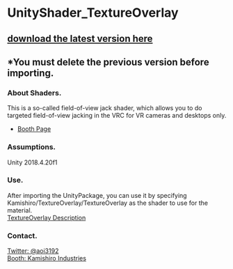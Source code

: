 # UnityShader_TextureOverlay
## [download the latest version here](https://github.com/AoiKamishiro/UnityShader_TextureOverlay/releases)
## *You must delete the previous version before importing.  
### About Shaders.
This is a so-called field-of-view jack shader, which allows you to do targeted field-of-view jacking in the VRC for VR cameras and desktops only.  
* [Booth Page](https://kamishirolab.booth.pm/items/2345700)
### Assumptions.
Unity 2018.4.20f1
### Use.
After importing the UnityPackage, you can use it by specifying Kamishiro/TextureOverlay/TextureOverlay as the shader to use for the material.  
[TextureOverlay Description](https://github.com/AoiKamishiro/UnityShader_TextureOverlay/blob/master/Description_EN.md)  
### Contact.
[Twitter: @aoi3192](https://twitter.com/aoi3192)  
[Booth: Kamishiro Industries](https://kamishirolab.booth.pm/)  